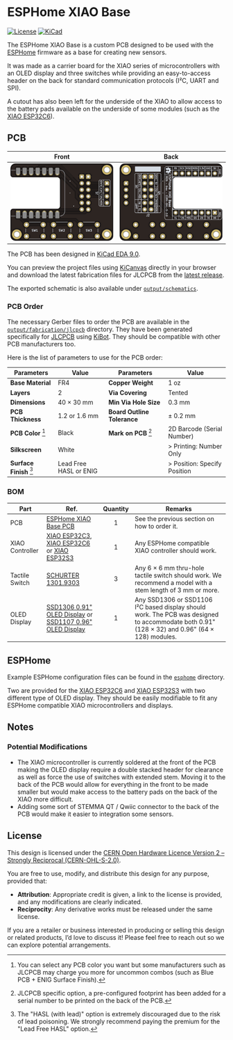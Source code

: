 # ESPHome XIAO Base

[![License](https://img.shields.io/badge/License-CERN--OHL--S--2.0-0099B0?style=for-the-badge&logo=opensourcehardware&logoColor=white)](/LICENSE)
[![KiCad](https://img.shields.io/badge/KiCad-v9-orange?style=for-the-badge&logo=kicad&logoColor=white&logoSize=auto)](https://www.kicad.org/)

The ESPHome XIAO Base is a custom PCB designed to be used with the [ESPHome](https://esphome.io/) firmware as a base for creating new sensors.

It was made as a carrier board for the XIAO series of microcontrollers with an OLED display and three switches while providing an easy-to-access header on the back for standard communication protocols (I²C, UART and SPI).

A cutout has also been left for the underside of the XIAO to allow access to the battery pads available on the underside of some modules (such as the [XIAO ESP32C6]).

## PCB

|             Front             |            Back             |
| :---------------------------: | :-------------------------: |
| [![PCB Front]][PCB Front PNG] | [![PCB Back]][PCB Back PNG] |

[PCB Front]: output/img/pcb-top.svg
[PCB Front PNG]: output/img/pcb-top.png
[PCB Back]: output/img/pcb-bottom.svg
[PCB Back PNG]: output/img/pcb-bottom.png

The PCB has been designed in [KiCad EDA 9.0](https://www.kicad.org/).

You can preview the project files using [KiCanvas](https://kicanvas.org/?github=https%3A%2F%2Fgithub.com%2Flambdakb%keyboard-lk7d%2Fblob%2Fmain%2Fpcb%2Flk7d-pcb.kicad_pro) directly in your browser and download the latest fabrication files for JLCPCB from the [latest release](https://github.com/lambdakb/trackball-lk7d/releases/latest/).

The exported schematic is also available under [`output/schematics`](output/schematics/).

### PCB Order

The necessary Gerber files to order the PCB are available in the [`output/fabrication/jlcpcb`](output/fabrication/jlcpcb) directory. They have been generated specifically for [JLCPCB](https://jlcpcb.com/) using [KiBot](https://kibot.readthedocs.io/). They should be compatible with other PCB manufacturers too.

Here is the list of parameters to use for the PCB order:

| Parameters                           | Value                  | Parameters                     | Value                        |
| ------------------------------------ | ---------------------- | ------------------------------ | ---------------------------- |
| **Base Material**                    | FR4                    | **Copper Weight**              | 1 oz                         |
| **Layers**                           | 2                      | **Via Covering**               | Tented                       |
| **Dimensions**                       | 40 × 30 mm             | **Min Via Hole Size**          | 0.3 mm                       |
| **PCB Thickness**                    | 1.2 or 1.6 mm          | **Board Outline Tolerance**    | ± 0.2 mm                     |
| **PCB Color** [^pcb-color]           | Black                  | **Mark on PCB** [^jlcpcb-mark] | 2D Barcode (Serial Number)   |
| **Silkscreen**                       | White                  |                                | > Printing: Number Only      |
| **Surface Finish** [^surface-finish] | Lead Free HASL or ENIG |                                | > Position: Specify Position |

[^pcb-color]: You can select any PCB color you want but some manufacturers such as JLCPCB may charge you more for uncommon combos (such as Blue PCB + ENIG Surface Finish).
[^surface-finish]: The "HASL (with lead)" option is extremely discouraged due to the risk of lead poisoning. We strongly recommend paying the premium for the "Lead Free HASL" option.
[^jlcpcb-mark]: JLCPCB specific option, a pre-configured footprint has been added for a serial number to be printed on the back of the PCB.

### BOM

| Part            | Ref.                                                         | Quantity | Remarks                                                                                                                                       |
| --------------- | ------------------------------------------------------------ | :------: | --------------------------------------------------------------------------------------------------------------------------------------------- |
| PCB             | [ESPHome XIAO Base PCB](./README.md#pcb)                     |    1     | See the previous section on how to order it.                                                                                                  |
| XIAO Controller | [XIAO ESP32C3], [XIAO ESP32C6] or [XIAO ESP32S3]             |    1     | Any ESPHome compatible XIAO controller should work.                                                                                           |
| Tactile Switch  | [SCHURTER 1301.9303]                                         |    3     | Any 6 × 6 mm thru-hole tactile switch should work. We recommend a model with a stem length of 3 mm or more.                                   |
| OLED Display    | [SSD1306 0.91" OLED Display] or [SSD1107 0.96" OLED Display] |    1     | Any SSD1306 or SSD1106 I²C based display should work. The PCB was designed to accommodate both 0.91" (128 × 32) and 0.96" (64 × 128) modules. |

[SSD1306 0.91" OLED Display]: https://www.aliexpress.com/item/32777216785.html
[SSD1107 0.96" OLED Display]: https://aliexpress.com/item/1005005814186982.html
[XIAO ESP32C3]: https://www.seeedstudio.com/Seeed-XIAO-ESP32C3-p-5431.html
[XIAO ESP32C6]: https://www.seeedstudio.com/Seeed-Studio-XIAO-ESP32C6-p-5884.html
[XIAO ESP32S3]: https://www.seeedstudio.com/XIAO-ESP32S3-p-5627.html
[SCHURTER 1301.9303]: https://www.digikey.com/en/products/detail/schurter-inc/1301-9303/3189753

## ESPHome

Example ESPHome configuration files can be found in the [`esphome`](esphome/) directory.

Two are provided for the [XIAO ESP32C6] and [XIAO ESP32S3] with two different type of OLED display.
They should be easily modifiable to fit any ESPHome compatible XIAO microcontrollers and displays.

## Notes

### Potential Modifications

- The XIAO microcontroller is currently soldered at the front of the PCB making the OLED display require a double stacked header for clearance as well as force the use of switches with extended stem. Moving it to the back of the PCB would allow for everything in the front to be made smaller but would make access to the battery pads on the back of the XIAO more difficult.
- Adding some sort of STEMMA QT / Qwiic connector to the back of the PCB would make it easier to integration some sensors.

## License

This design is licensed under the [CERN Open Hardware Licence Version 2 – Strongly Reciprocal (CERN-OHL-S-2.0)](https://opensource.org/license/cern-ohl-s).

You are free to use, modify, and distribute this design for any purpose, provided that:

- **Attribution**: Appropriate credit is given, a link to the license is provided, and any modifications are clearly indicated.
- **Reciprocity**: Any derivative works must be released under the same license.

If you are a retailer or business interested in producing or selling this design or related products, I’d love to discuss it! Please feel free to reach out so we can explore potential arrangements.
